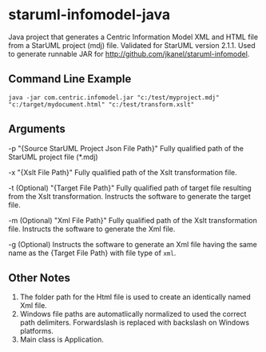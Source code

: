 # staruml-infomodel-java
Java project that generates a Centric Information Model XML and HTML file from a StarUML project (mdj) file. Validated for StarUML version 2.1.1.  Used to generate runnable JAR for http://github.com/jkanel/staruml-infomodel.

## Command Line Example
```java -jar com.centric.infomodel.jar "c:/test/myproject.mdj" "c:/target/mydocument.html" "c:/test/transform.xslt"```


## Arguments

-p "{Source StarUML Project Json File Path}"
Fully qualified path of the StarUML project file (*.mdj)

-x "{Xslt File Path}"
Fully qualified path of the Xslt transformation file.

-t (Optional) "{Target File Path}"
Fully qualified path of target file resulting from the Xslt transformation. Instructs the software to generate the target file.

-m (Optional) "Xml File Path}"
Fully qualified path of the Xslt transformation file. Instructs the software to generate the Xml file.

-g (Optional)
Instructs the software to generate an Xml file having the same name as the {Target File Path} with file type of ```xml```.

## Other Notes
1. The folder path for the Html file is used to create an identically named Xml file.
2. Windows file paths are automatlically normalized to used the correct path delimiters.  Forwardslash is replaced with backslash on Windows platforms.
3. Main class is Application.
